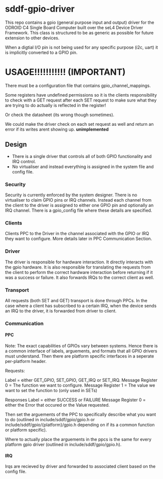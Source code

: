 <!--
    Copyright 2024, UNSW

    SPDX-License-Identifier: BSD-2-Clause
-->


# sddf-gpio-driver

This repo contains a gpio (general purpose input and output) driver for the ODROID C4 Single Board Computer built over the seL4 Device Driver Framework. This class is structured to be as generic as possible for future extension to other devices.

When a digtial I/O pin is not being used for any specific purpose (i2c, uart) it is implicitly converted to a GPIO pin.

# USAGE!!!!!!!!!!! (IMPORTANT)
There must be a configuration file that contains gpio_channel_mappings.

Some registers have undefined permissions so it is the clients responsibility to check with a GET request after each SET request to make sure what they are trying to do actually is reflected in the register!

Or check the datasheet (its wrong though sometimes).

We could make the driver check on each set request as well and return an error if its writes arent showing up. **unimplemented**

## Design
- There is a single driver that controls all of both GPIO functionality and IRQ control.
- No virtualiser and instead everything is assigned in the system file and config file.

### Security
Security is currently enforced by the system designer.
There is no virtualiser to claim GPIO pins or IRQ channels.
Instead each channel from the client to the driver is assigned to either one GPIO pin and optionally an IRQ channel.
There is a gpio_config file where these details are specified.

### Clients
Clients PPC to the Driver in the channel associated with the GPIO or IRQ they want to configure.
More details later in PPC Communication Section.

### Driver
The driver is responsible for hardware interaction. It directly interacts with the gpio hardware.
It is also responsible for translating the requests from the client to perform the correct hardware interaction before returning if it was a success or failure.
It also forwards IRQs to the correct client as well.

### Transport
All requests (both SET and GET) transport is done through PPCs.
In the case where a client has subscribed to a certain IRQ,  when the device sends an IRQ to the driver, it is forwarded from driver to client.

### Communication

#### PPC
Note: The exact capabilities of GPIOs vary between systems.
Hence there is a common interface of labels, arguements, and formats that all GPIO drivers must understand.
Then there are platform specific interfaces in a seperate per-platform header.

Requests:

Label = either GET_GPIO, SET_GPIO, GET_IRQ or SET_IRQ.
Message Register 0 = The function we want to configure.
Message Register 1 = The value we want to set the function to (only used in SETs)

Responses
Label = either SUCCESS or FAILURE
Message Register 0 = either the Error that occured or the Value requested.

Then set the arguements of the PPC to specifically describe what you want to do
(outlined in include/sddf/gpio/gpio.h or include/sddf/gpio/{platform}/gpio.h depending on if its a common function or platform specific).

Where to actually place the arguements in the ppcs is the same for every platform gpio driver
(outlined in include/sddf/gpio/gpio.h).

#### IRQ
Irqs are recieved by driver and forwarded to associated client based on the config file.
